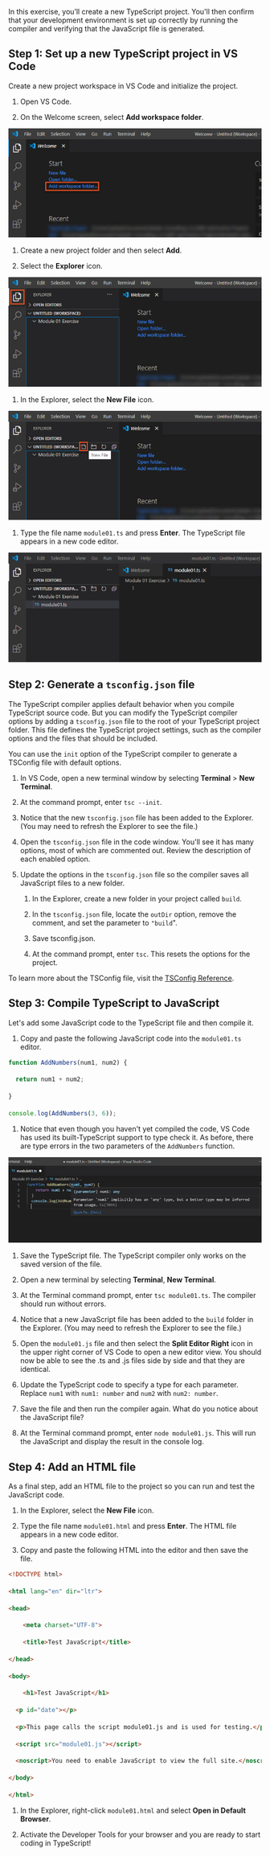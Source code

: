 In this exercise, you’ll create a new TypeScript project. You'll then confirm that your development environment is set up correctly by running the compiler and verifying that the JavaScript file is generated.

## Step 1: Set up a new TypeScript project in VS Code

Create a new project workspace in VS Code and initialize the project.

1. Open VS Code.

1. On the Welcome screen, select **Add workspace folder**.

![Visual Studio Code Welcome screen with the Add workspace folder highlighted.](../media/m01_vscode_1.jpg)


1. Create a new project folder and then select **Add**.

1. Select the **Explorer** icon.

![Visual Studio Code with the Explorer icon highlighted.](../media/m01_vscode_2.jpg)


1. In the Explorer, select the **New File** icon.

![Visual Studio Code with the New File icon highlighted.](../media/m01_vscode_3.jpg)


1. Type the file name `module01.ts` and press **Enter**. The TypeScript file appears in a new code editor.

![Visual Studio Code with the new TypeScript file displayed in the code editor.](../media/m01_vscode_4.jpg)


## Step 2: Generate a `tsconfig.json` file

The TypeScript compiler applies default behavior when you compile TypeScript source code. But you can modify the TypeScript compiler options by adding a `tsconfig.json` file to the root of your TypeScript project folder. This file defines the TypeScript project settings, such as the compiler options and the files that should be included.

You can use the `init` option of the TypeScript compiler to generate a TSConfig file with default options.

1. In VS Code, open a new terminal window by selecting **Terminal** > **New Terminal**.

1. At the command prompt, enter `tsc --init`.

1. Notice that the new `tsconfig.json` file has been added to the Explorer. (You may need to refresh the Explorer to see the file.)

1. Open the `tsconfig.json` file in the code window. You'll see it has many options, most of which are commented out. Review the description of each enabled option.

1. Update the options in the `tsconfig.json` file so the compiler saves all JavaScript files to a new folder.

   1. In the Explorer, create a new folder in your project called `build`.

   1. In the `tsconfig.json` file, locate the `outDir` option, remove the comment, and set the parameter to `"build`".

   1. Save tsconfig.json.

   1. At the command prompt, enter `tsc`. This resets the options for the project.

To learn more about the TSConfig file, visit the [TSConfig Reference](https://www.staging-typescript.org/tsconfig).

## Step 3: Compile TypeScript to JavaScript

Let's add some JavaScript code to the TypeScript file and then compile it.

1. Copy and paste the following JavaScript code into the `module01.ts` editor.

```javascript
function AddNumbers(num1, num2) {

  return num1 + num2;

}

console.log(AddNumbers(3, 6));

```

1. Notice that even though you haven't yet compiled the code, VS Code has used its built-TypeScript support to type check it. As before, there are type errors in the two parameters of the `AddNumbers` function.

![Visual Studio Code editor with Intellisense  indicating that there is a type checking error on the first parameter of the AddNumbers function.](../media/m01_vscode_5.jpg)


1. Save the TypeScript file. The TypeScript compiler only works on the saved version of the file.

1. Open a new terminal by selecting **Terminal**, **New Terminal**.

1. At the Terminal command prompt, enter `tsc module01.ts`. The compiler should run without errors.

1. Notice that a new JavaScript file has been added to the `build` folder in the Explorer. (You may need to refresh the Explorer to see the file.)

1. Open the `module01.js` file and then select the **Split Editor Right** icon in the upper right corner of VS Code to open a new editor view. You should now be able to see the .ts and .js files side by side and that they are identical.

1. Update the TypeScript code to specify a type for each parameter. Replace `num1` with `num1: number` and `num2` with `num2: number`.

1. Save the file and then run the compiler again. What do you notice about the JavaScript file?

1. At the Terminal command prompt, enter `node module01.js`. This will run the JavaScript and display the result in the console log.

## Step 4: Add an HTML file

As a final step, add an HTML file to the project so you can run and test the JavaScript code.

1. In the Explorer, select the **New File** icon.

1. Type the file name `module01.html` and press **Enter**. The HTML file appears in a new code editor.

1. Copy and paste the following HTML into the editor and then save the file.

```html
<!DOCTYPE html>

<html lang="en" dir="ltr">

<head>

    <meta charset="UTF-8">

    <title>Test JavaScript</title>

</head>

<body>

    <h1>Test JavaScript</h1>

  <p id="date"></p>

  <p>This page calls the script module01.js and is used for testing.</p>

  <script src="module01.js"></script>

  <noscript>You need to enable JavaScript to view the full site.</noscript>

</body>

</html>

```

1. In the Explorer, right-click `module01.html` and select **Open in Default Browser**.

1. Activate the Developer Tools for your browser and you are ready to start coding in TypeScript!


